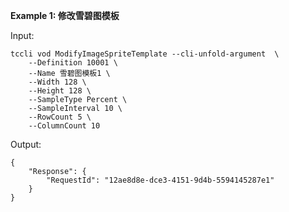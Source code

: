 **Example 1: 修改雪碧图模板**



Input: 

```
tccli vod ModifyImageSpriteTemplate --cli-unfold-argument  \
    --Definition 10001 \
    --Name 雪碧图模板1 \
    --Width 128 \
    --Height 128 \
    --SampleType Percent \
    --SampleInterval 10 \
    --RowCount 5 \
    --ColumnCount 10
```

Output: 
```
{
    "Response": {
        "RequestId": "12ae8d8e-dce3-4151-9d4b-5594145287e1"
    }
}
```

